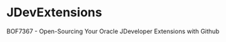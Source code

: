 JDevExtensions
================

BOF7367 - Open-Sourcing Your Oracle JDeveloper Extensions with Github
